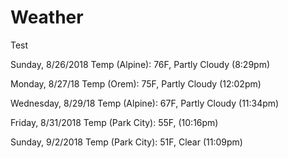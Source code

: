 # Weather
Test

Sunday, 8/26/2018
Temp (Alpine): 76F, Partly Cloudy (8:29pm)

Monday, 8/27/18
Temp (Orem): 75F, Partly Cloudy (12:02pm) 

Wednesday, 8/29/18
Temp (Alpine): 67F, Partly Cloudy (11:34pm)

Friday, 8/31/2018
Temp (Park City): 55F, (10:16pm)

Sunday, 9/2/2018
Temp (Park City): 51F, Clear (11:09pm)